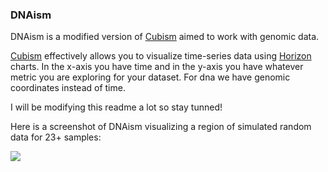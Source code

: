 ### DNAism

DNAism is a modified version of [Cubism](http://square.github.io/cubism/) aimed to work with genomic data.

[Cubism](http://square.github.io/cubism/) effectively allows you to visualize time-series data using [Horizon](http://bl.ocks.org/mbostock/1483226) charts. In the x-axis you have time and in the y-axis you have whatever metric you are exploring for your dataset. For dna we have genomic coordinates instead of time.

I will be modifying this readme a lot so stay tunned!

Here is a screenshot of DNAism visualizing a region of simulated random data for 23+ samples:

![](http://f.cl.ly/items/382L0O252a3j2w2w2F1b/Screen%20Shot%202014-01-16%20at%2010.43.42%20AM.png)

